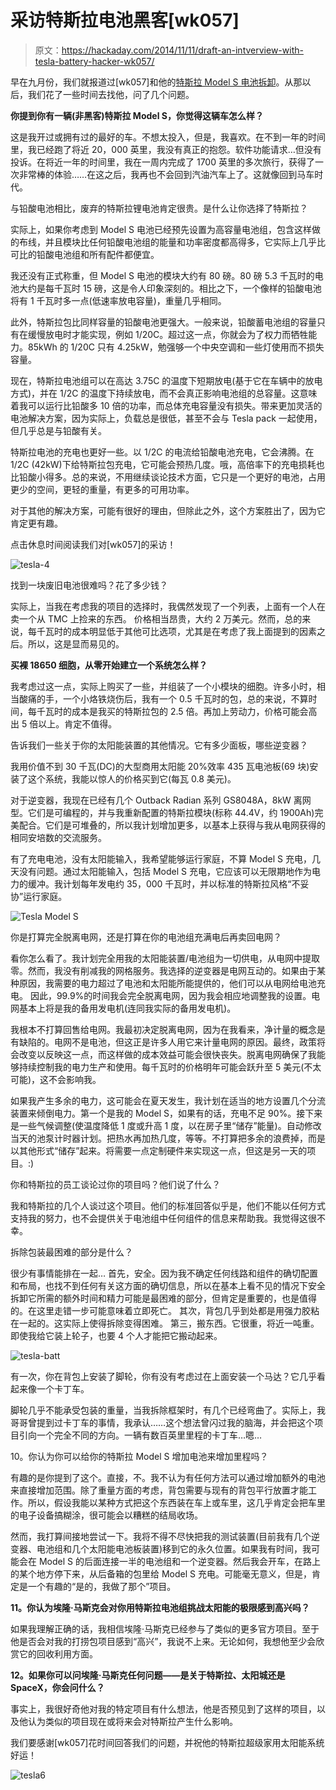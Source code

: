 # 采访特斯拉电池黑客[wk057]

> 原文：<https://hackaday.com/2014/11/11/draft-an-intverview-with-tesla-battery-hacker-wk057/>

早在九月份，我们就报道过[wk057]和他的[特斯拉 Model S 电池拆卸](http://hackaday.com/2014/09/13/tesla-model-s-battery-teardown/)。从那以后，我们花了一些时间去找他，问了几个问题。

**你提到你有一辆(非黑客)特斯拉 Model S，你觉得这辆车怎么样？**

这是我开过或拥有过的最好的车。不想太投入，但是，我喜欢。在不到一年的时间里，我已经跑了将近 20，000 英里，我没有真正的抱怨。软件功能请求…但没有投诉。在将近一年的时间里，我在一周内完成了 1700 英里的多次旅行，获得了一次非常棒的体验……在这之后，我再也不会回到汽油汽车上了。这就像回到马车时代。

与铅酸电池相比，废弃的特斯拉锂电池肯定很贵。是什么让你选择了特斯拉？

实际上，如果你考虑到 Model S 电池已经预先设置为高容量电池组，包含这样做的布线，并且模块比任何铅酸电池组的能量和功率密度都高得多，它实际上几乎比可比的铅酸电池组和所有配件都便宜。

我还没有正式称重，但 Model S 电池的模块大约有 80 磅。80 磅 5.3 千瓦时的电池大约是每千瓦时 15 磅，这是令人印象深刻的。相比之下，一个像样的铅酸电池将有 1 千瓦时多一点(低速率放电容量)，重量几乎相同。

此外，特斯拉包比同样容量的铅酸电池更强大。一般来说，铅酸蓄电池组的容量只有在缓慢放电时才能实现，例如 1/20C。超过这一点，你就会为了权力而牺牲能力。85kWh 的 1/20C 只有 4.25kW，勉强够一个中央空调和一些灯使用而不损失容量。

现在，特斯拉电池组可以在高达 3.75C 的温度下短期放电(基于它在车辆中的放电方式)，并在 1/2C 的温度下持续放电，而不会真正影响电池组的总容量。这意味着我可以运行比铅酸多 10 倍的功率，而总体充电容量没有损失。带来更加灵活的电池解决方案，因为实际上，负载总是很低，甚至不会与 Tesla pack 一起使用，但几乎总是与铅酸有关。

特斯拉电池的充电也更好一些。以 1/2C 的电流给铅酸电池充电，它会沸腾。在 1/2C (42kW)下给特斯拉包充电，它可能会预热几度。哦，高倍率下的充电损耗也比铅酸小得多。总的来说，不用继续谈论技术方面，它只是一个更好的电池，占用更少的空间，更轻的重量，有更多的可用功率。

对于其他的解决方案，可能有很好的理由，但除此之外，这个方案胜出了，因为它肯定更有趣。

点击休息时间阅读我们对[wk057]的采访！

![tesla-4](img/3ff78b99d9a4258ec489368e5d7edbc5.png)

找到一块废旧电池很难吗？花了多少钱？

实际上，当我在考虑我的项目的选择时，我偶然发现了一个列表，上面有一个人在卖一个从 TMC 上捡来的东西。
价格相当昂贵，大约 2 万美元。然而，总的来说，每千瓦时的成本明显低于其他可比选项，尤其是在考虑了我上面提到的因素之后。所以，这是显而易见的。

**买裸 18650 细胞，从零开始建立一个系统怎么样？**

我考虑过这一点，实际上购买了一些，并组装了一个小模块的细胞。许多小时，相当酸痛的手，一个小烙铁烧伤后，我有一个 0.5 千瓦时的包，总的来说，不算时间，每千瓦时的成本是我买的特斯拉包的 2.5 倍。再加上劳动力，价格可能会高出 5 倍以上。肯定不值得。

告诉我们一些关于你的太阳能装置的其他情况。它有多少面板，哪些逆变器？

我用价值不到 30 千瓦(DC)的大型商用太阳能 20%效率 435 瓦电池板(69 块)安装了这个系统，我能以惊人的价格买到它(每瓦 0.8 美元)。

对于逆变器，我现在已经有几个 Outback Radian 系列 GS8048A，8kW 离网型。它们是可编程的，并与我重新配置的特斯拉模块(标称 44.4V，约 1900Ah)完美配合。它们是可堆叠的，所以我计划增加更多，以基本上获得与我从电网获得的相同安培数的交流服务。

有了充电电池，没有太阳能输入，我希望能够运行家庭，不算 Model S 充电，几天没有问题。通过太阳能输入，包括 Model S 充电，它应该可以无限期地作为电力的缓冲。我计划每年发电约 35，000 千瓦时，并以标准的特斯拉风格“不妥协”运行家庭。

![Tesla Model S](img/e137640ff71d4e9faeab2753c91c06cc.png)

你是打算完全脱离电网，还是打算在你的电池组充满电后再卖回电网？

看你怎么看了。我计划完全用我的太阳能装置/电池组为一切供电，从电网中提取零。然而，我没有削减我的网格服务。我选择的逆变器是电网互动的。如果由于某种原因，我需要的电力超过了电池和太阳能所能提供的，他们可以从电网给电池充电。
因此，99.9%的时间我会完全脱离电网，因为我会相应地调整我的设置。电网基本上将是我的备用发电机(连同我实际的备用发电机)。

我根本不打算回售给电网。我最初决定脱离电网，因为在我看来，净计量的概念是有缺陷的。电网不是电池，但这正是许多人用它来计量电网的原因。最终，政策将会改变以反映这一点，而这样做的成本效益可能会很快丧失。脱离电网确保了我能够持续控制我的电力生产和使用。每千瓦时的价格明年可能会跃升至 5 美元(不太可能)，这不会影响我。

如果我产生多余的电力，这可能会在夏天发生，我计划在适当的地方设置几个分流装置来倾倒电力。第一个是我的 Model S，如果有的话，充电不足 90%。接下来是一些气候调整(使温度降低 1 度或升高 1 度，以在房子里“储存”能量)。自动修改当天的池泵计时器计划。把热水再加热几度，等等。不打算把多余的浪费掉，而是以其他形式“储存”起来。将需要一点定制硬件来实现这一点，但这是另一天的项目。:)

你和特斯拉的员工谈论过你的项目吗？他们说了什么？

我和特斯拉的几个人谈过这个项目。他们的标准回答似乎是，他们不能以任何方式支持我的努力，也不会提供关于电池组中任何组件的信息来帮助我。我觉得这很不幸。

拆除包装最困难的部分是什么？

很少有事情能排在一起…
首先，安全。因为我不确定任何线路和组件的确切配置和布局，也找不到任何有关这方面的确切信息，所以在基本上看不见的情况下安全拆卸它所需的额外时间和精力可能是最困难的部分，但肯定是重要的，也是值得的。在这里走错一步可能意味着立即死亡。
其次，背包几乎到处都是用强力胶粘在一起的。这实际上使得拆除变得困难。
第三，搬东西。它很重，将近一吨重。即使我给它装上轮子，也要 4 个人才能把它搬动起来。

![tesla-batt](img/a6a63c7ff4310dfc4fa575319248be9a.png)

有一次，你在背包上安装了脚轮，你有没有考虑过在上面安装一个马达？它几乎看起来像一个卡丁车。

脚轮几乎不能承受包装的重量，当我拆除框架时，有几个已经弯曲了。实际上，我哥哥曾提到过卡丁车的事情，我承认……这个想法曾闪过我的脑海，并会把这个项目引向一个完全不同的方向。一辆有数百英里里程的卡丁车…嗯…

10。你认为你可以给你的特斯拉 Model S 增加电池来增加里程吗？

有趣的是你提到了这个。直接，不。我不认为有任何方法可以通过增加额外的电池来直接增加范围。除了重量方面的考虑，背包需要与现有的背包平行放置才能工作。所以，假设我能以某种方式把这个东西装在车上或车里，这几乎肯定会把车里的电子设备搞糊涂，很可能会以糟糕的结局收场。

然而，我打算间接地尝试一下。我将不得不尽快把我的测试装置(目前我有几个逆变器、电池组和几个太阳能电池板装置)移到它的永久位置。如果我有时间，我可能会在 Model S 的后面连接一半的电池组和一个逆变器。然后我会开车，在路上的某个地方停下来，从后备箱的包里给 Model S 充电。可能毫无意义，但是，肯定是一个有趣的“是的，我做了那个”项目。

**11。你认为埃隆·马斯克会对你用特斯拉电池组挑战太阳能的极限感到高兴吗？**

如果我理解正确的话，我相信埃隆·马斯克已经参与了类似的更多官方项目。至于他是否会对我的打捞包项目感到“高兴”，我说不上来。无论如何，我想他至少会欣赏它的回收利用方面。

**12。如果你可以问埃隆·马斯克任何问题——是关于特斯拉、太阳城还是 SpaceX，你会问什么？**

事实上，我很好奇他对我的特定项目有什么想法，他是否预见到了这样的项目，以及他认为类似的项目现在或将来会对特斯拉产生什么影响。

我们要感谢[wk057]花时间回答我们的问题，并祝他的特斯拉超级家用太阳能系统好运！

![tesla6](img/6d7fa483245f9fec269aa8afc07720b6.png)